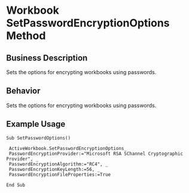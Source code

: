 # Workbook SetPasswordEncryptionOptions Method

## Business Description
Sets the options for encrypting workbooks using passwords.

## Behavior
Sets the options for encrypting workbooks using passwords.

## Example Usage
```vba
Sub SetPasswordOptions() 
 
 ActiveWorkbook.SetPasswordEncryptionOptions_ 
 PasswordEncryptionProvider:="Microsoft RSA SChannel Cryptographic Provider", _ 
 PasswordEncryptionAlgorithm:="RC4", _ 
 PasswordEncryptionKeyLength:=56, _ 
 PasswordEncryptionFileProperties:=True 
 
End Sub
```